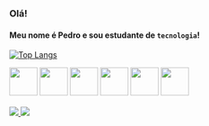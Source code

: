 ### Olá!
#### Meu nome é Pedro e sou estudante de `tecnologia`!
[![Top Langs](https://github-readme-stats.vercel.app/api/top-langs/?username=pedro-ramxs&layout=compact)](https://github.com/pedro-ramxs)
<div>
    <img src="https://cdn.jsdelivr.net/gh/devicons/devicon/icons/html5/html5-original.svg"  height="50" />
    <img src="https://cdn.jsdelivr.net/gh/devicons/devicon/icons/css3/css3-original.svg" height="50" />
    <img src="https://cdn.jsdelivr.net/gh/devicons/devicon/icons/javascript/javascript-original.svg" height="50" />
    <img src="https://cdn.jsdelivr.net/gh/devicons/devicon/icons/react/react-original.svg" height="50" />
    <img src="https://cdn.jsdelivr.net/gh/devicons/devicon/icons/angularjs/angularjs-plain.svg" height="50" />
    <img src="https://cdn.jsdelivr.net/gh/devicons/devicon/icons/csharp/csharp-original.svg" height="50" />
</div>
<br>
<div>
    <a href="https://linkedin.com/in/pedro-ramos-carvalho" target="_blank">
        <img src="https://img.shields.io/badge/LinkedIn-0077B5?style=for-the-badge&logo=linkedin&logoColor=white">
    </a>
    <a href = "mailto:pedroramoscarvalho2006@gmail.com">
        <img src="https://img.shields.io/badge/Gmail-D14836?style=for-the-badge&logo=gmail&logoColor=white" target="_blank">
    </a>
</div>
